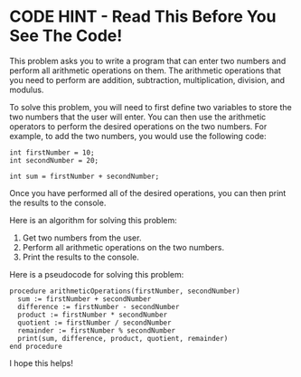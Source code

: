 # CODE HINT - Read This Before You See The Code!

This problem asks you to write a program that can enter two numbers and perform all arithmetic operations on them. The arithmetic operations that you need to perform are addition, subtraction, multiplication, division, and modulus.

To solve this problem, you will need to first define two variables to store the two numbers that the user will enter. You can then use the arithmetic operators to perform the desired operations on the two numbers. For example, to add the two numbers, you would use the following code:

```
int firstNumber = 10;
int secondNumber = 20;

int sum = firstNumber + secondNumber;
```

Once you have performed all of the desired operations, you can then print the results to the console.

Here is an algorithm for solving this problem:

1. Get two numbers from the user.
2. Perform all arithmetic operations on the two numbers.
3. Print the results to the console.

Here is a pseudocode for solving this problem:

```
procedure arithmeticOperations(firstNumber, secondNumber)
  sum := firstNumber + secondNumber
  difference := firstNumber - secondNumber
  product := firstNumber * secondNumber
  quotient := firstNumber / secondNumber
  remainder := firstNumber % secondNumber
  print(sum, difference, product, quotient, remainder)
end procedure
```

I hope this helps!